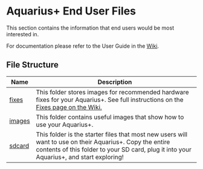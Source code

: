# Aquarius+ End User Files

This section contains the information that end users would be most interested in.

For documentation please refer to the User Guide in the [Wiki](https://github.com/fvdhoef/aquarius-plus/wiki/User%20Guide).

## File Structure

| Name              | Description                                                                                                                                                                                          |
| ----------------- | ---------------------------------------------------------------------------------------------------------------------------------------------------------------------------------------------------- |
| [fixes](fixes/)   | This folder stores images for recommended hardware fixes for your Aquarius+. See full instructions on the [Fixes page on the Wiki.](https://github.com/fvdhoef/aquarius-plus/wiki/Fixes)|
| [images](images/) | This folder contains useful images that show how to use your Aquarius+.                                                                                                                              |
| [sdcard](sdcard/) | This folder is the starter files that most new users will want to use on their Aquarius+. Copy the entire contents of this folder to your SD card, plug it into your Aquarius+, and start exploring! |
